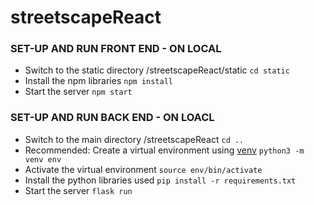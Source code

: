 # streetscapeReact

### SET-UP AND RUN FRONT END - ON LOCAL 
- Switch to the static directory /streetscapeReact/static
  `cd static`
- Install the npm libraries
  `npm install`
- Start the server
  `npm start`

### SET-UP AND RUN BACK END - ON LOACL
- Switch to the main directory /streetscapeReact
  `cd ..`
- Recommended: Create a virtual environment using [venv](https://packaging.python.org/guides/installing-using-pip-and-virtual-environments/)
  `python3 -m venv env`
- Activate the virtual environment 
   `source env/bin/activate`
- Install the python libraries used
   `pip install -r requirements.txt`
- Start the server
  `flask run`
